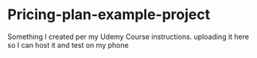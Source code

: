 # Pricing-plan-example-project
Something I created per my Udemy Course instructions. uploading it here so I can host it and test on my phone

